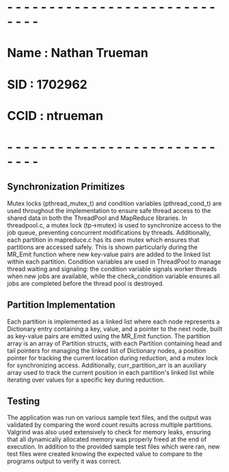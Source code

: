 # - - - - - - - - - - - - - - - - - - - - - - - - - - - - -
# Name : Nathan Trueman
# SID : 1702962
# CCID : ntrueman
# - - - - - - - - - - - - - - - - - - - - - - - - - - - - -


## Synchronization Primitizes
Mutex locks (pthread_mutex_t) and condition variables (pthread_cond_t) are used throughout the implementation to ensure safe thread access to the shared data in both the ThreadPool and MapReduce libraries. In threadpool.c, a mutex lock (tp->mutex) is used to synchronize access to the job queue, preventing concurrent modifications by threads. Additionally, each partition in mapreduce.c has its own mutex which ensures that partitions are accessed safely. This is shown particularly during the MR_Emit function where new key-value pairs are added to the linked list within each partition. Condition variables are used in ThreadPool to manage thread waiting and signaling: the condition variable signals worker threads when new jobs are available, while the check_condition variable ensures all jobs are completed before the thread pool is destroyed.

## Partition Implementation
Each partition is implemented as a linked list where each node represents a Dictionary entry containing a key, value, and a pointer to the next node, built as key-value pairs are emitted using the MR_Emit function. The partition array is an array of Partition structs, with each Partition containing head and tail pointers for managing the linked list of Dictionary nodes, a position pointer for tracking the current location during reduction, and a mutex lock for synchronizing access. Additionally, curr_partition_arr is an auxiliary array used to track the current position in each partition's linked list while iterating over values for a specific key during reduction.

## Testing 
The application was run on various sample text files, and the output was validated by comparing the word count results across multiple partitions. Valgrind was also used extensively to check for memory leaks, ensuring that all dynamically allocated memory was properly freed at the end of execution. In addition to the provided sample test files which were ran, new test files were created knowing the expected value to compare to the programs output to verify it was correct.

